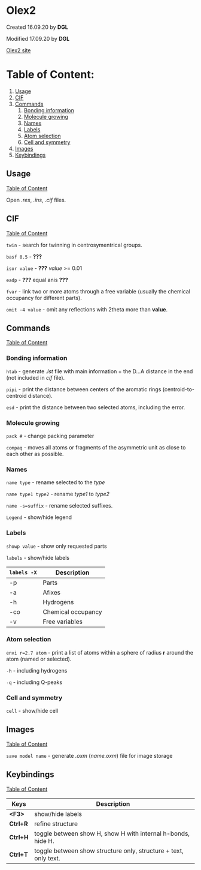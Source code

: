 # Olex2 #

Created 16.09.20 by **DGL**

Modified 17.09.20 by **DGL**

[Olex2 site](https://www.olexsys.org/)


# Table of Content:


<!-- vim-markdown-toc GFM -->

1. [Usage](#usage)
1. [CIF](#cif)
1. [Commands](#commands)
	1. [Bonding information](#bonding-information)
	1. [Molecule growing](#molecule-growing)
	1. [Names](#names)
	1. [Labels](#labels)
	1. [Atom selection](#atom-selection)
	1. [Cell and symmetry](#cell-and-symmetry)
1. [Images](#images)
1. [Keybindings](#keybindings)

<!-- vim-markdown-toc -->

## Usage ##
[Table of Content](#table-of-content)

Open *.res*, *.ins*, *.cif* files.


## CIF ##
[Table of Content](#table-of-content)

`twin` - search for twinning in centrosymentrical groups.

`basf 0.5` - **???**

`isor value` - **???** *value* >= 0.01

`eadp` - **???** equal anis **???**

`fvar` - link two or more atoms through a free variable (usually the chemical occupancy for different parts).

`omit -4 value` - omit any reflections with 2theta more than **value**.


## Commands ##
[Table of Content](#table-of-content)

### Bonding information ###

`htab` - generate *.lst* file with main information + the D...A distance in the end (not
included in *cif* file).

`pipi` - print the distance between centers of the aromatic rings (centroid-to-centroid distance).

`esd` - print the distance between two selected atoms, including the error.


### Molecule growing ###

`pack #` - change packing parameter

`compaq` - moves all atoms or fragments of the asymmetric unit as close to each other as possible.


### Names ###

`name type` - rename selected to the *type*

`name type1 type2` - rename *type1* to *type2*

`name -s=suffix` - rename selected suffixes.

`Legend` - show/hide legend


### Labels ###

`showp value` - show only requested parts

`labels` - show/hide labels

| `labels -X` | Description        |
| ---         | ---                |
| -p          | Parts              |
| -a          | Afixes             |
| -h          | Hydrogens          |
| -co         | Chemical occupancy |
| -v          | Free variables     |



### Atom selection ###

`envi r=2.7 atom` - print a list of atoms within a sphere of radius **r** around the atom (named or selected).

`-h` - including hydrogens

`-q` - including Q-peaks


### Cell and symmetry ###

`cell` - show/hide cell


## Images ##
[Table of Content](#table-of-content)

`save model name` - generate *.oxm* (*name.oxm*) file for image storage


## Keybindings ##
[Table of Content](#table-of-content)

| Keys       | Description                                                      |
| ---        | ---                                                              |
| **\<F3\>** | show/hide labels                                                 |
| **Ctrl+R** | refine structure                                                 |
| **Ctrl+H** | toggle between show H, show H with internal h-bonds, hide H.     |
| **Ctrl+T** | toggle between show structure only, structure + text, only text. |
